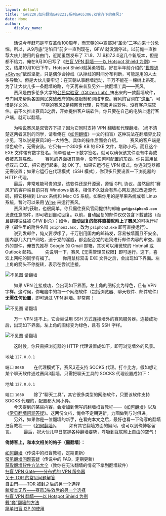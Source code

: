 ```yaml
---
layout: default
title: '&#8220;如何翻墙&#8221;系列&#65306;双管齐下的赛风3'
date: None
author:
    display_name: 
---
```


　　话说今年赶巧是辛亥革命100周年，而天朝的中宣部对“革命”二字向来十分忌惮。所以，从9月底“沦陷日”前夕一直到现在，GFW 就没消停过。以前俺一直推荐大伙儿使用的自由门，近期虽然发布了 7.1.8、7.1.9和7.2.0这几个新版本，但是都不给力。俺在9月30日写了《[扫盲 VPN 翻墙——以 Hotspot Shield 为例](https://program-think.blogspot.com/2011/09/gfw-vpn-hotspot-shield.html)》一文，结果10月10日下午，Hotspot Shield就英勇牺牲。好在半年前介绍的“[世界通+Skype](https://program-think.blogspot.com/2011/05/through-gfw-with-skype.html)”依然坚挺，只是偶尔会掉线（从掉线的时间分布判断，可能是用的人太多导致）。但是大伙儿要牢记：在天朝从事翻墙运动，千万不能在一棵树上吊死。为了让大伙儿多一条翻墙的路，今天再来普及另外一款翻墙工具——赛风。  
　　赛风是由多伦多大学的[公民实验室（Citizen Lab）](http://citizenlab.org/)搞出来的一款翻墙软件，专门用来帮助各国网民突破政府的网络限制和网络审查。赛风的官网在“[这里](http://psiphon.ca/)”，可惜是洋文的。 　　早期的赛风2是纯网页代理，只有服务端软件，没有客户端软件。前不久推出赛风3之后，开始提供客户端软件。你只要在自己的电脑上运行客户端，就可以翻墙。  
  
　　为啥说赛风是双管齐下捏？因为它同时支持 VPN 翻墙和代理翻墙。（尚不清楚这两者区别的同学，请看俺在《[如何翻墙](https://program-think.blogspot.com/2009/05/how-to-break-through-gfw.html)》一文的扫盲）这种玩法在翻墙界比较少见，可以说是赛风3的一大特色。具体的操作后面会介绍。 　　赛风的客户端是绿色软件，无需安装。它只有一个300多 KB 的 EXE 文件，堪称小巧。而且这个 EXE 文件带有数字签名。简单验证一下数字签名，就可以确保该文件没有中毒或者被恶意篡改。 　　赛风的界面极其简单，没有任何可配置的东西。你只需用鼠标双击 EXE，把它运行起来，就 OK 了。如果它运行在 VPN 模式，你连浏览器都无需设置；如果它运行在代理模式（SSH 模式），你顶多只要设置一下浏览器的 HTTP 代理。  
　　最后，非常难能可贵的是，该软件还是开源滴，遵循 GPL 协议。虽然目前“赛风3”的客户端目前只有 Windows 版本，相信不久就会有热心网友通过改造源代码，把它移植到 Linux 系统和 Mac OS 系统。如果你用的是苹果系统或者 Linux 系统，暂时可以采用 [Wine](http://www.winehq.org/) 来运行赛风。  
　　赛风3的获取，也很简单。你只需往赛风官网提供的邮箱 **`get@psiphon3.com`** 发送任意邮件，即可收到自动回复。以前，自动回复的邮件仅仅包含下载链接（而且链接往往被 GFW 封杀）；如今，**自动回复的邮件直接就附上了赛风**的可执行程序（邮件里的附件名叫 `psiphon3.asc`，改为 `psiphon3.exe` 即可直接运行）。 　　说到发邮件，俺又要啰嗦了。千万别用国内的邮箱发，容易被墙而且不安全。国内那几大门户网站，迫于党的淫威，都会配合党的走狗进行邮件内容的审查。国外的邮件，俺首先推荐 Google 的 Gmail 邮箱，其次可以用微软的 Hotmail 或 Outlook 邮箱。 　　先说明一下，赛风【无需管理员权限】即可运行。这下，喜欢上网吧的同学有福了。 　　你用鼠标双击 EXE 文件之后，会出现如下界面。左上角的箭头不停旋转，表示在尝试连接。

![不见图 请翻墙](https://lh3.googleusercontent.com/r_Rt2wpOm5GqXKJzRQnVGlhwHpqx0RvSGTTt1QRC0vNNpZYo5XzBxkNHr0jAmkUPdjFWNuveo23R5wk4n4hn9Ckd1GB8J2sboIKJ3M7oRVs_Oe4ROt6t09ZjCvKorsuKlmQ)

  
  
　　如果 VPN 连接成功，会出现如下界面。左上角的图标变为绿色，且有 VPN 字样。这时候，你电脑中的每一个网络软件（包括浏览器、聊天软件、邮件软件）**无需任何设置**，即可通过 VPN 翻墙。非常爽！  

![不见图 请翻墙](https://lh4.googleusercontent.com/PHj9r-uhPmVuN-b-BxFknhWeSCERoVdi-MfbUab2F0-59Tbh3dturUtH2rgadXXVuHm7QSpwdrqxm1rcIy9Zwgy5_ecZP5grSAPaASlLSadXhhk6Hf408ndHbi7XQ81QktA)

  
　　万一 VPN 连不上，它会尝试用 SSH 方式连接墙外的赛风服务器。连接成功后，出现如下界面。左上角的图标变为绿色，且有 SSH 字样。

![不见图 请翻墙](https://lh4.googleusercontent.com/2mgqIJmb7MiYvNxKq15qca6EM0gtpIR3WaOca9xi0YtaHvQxQNpOMpA8h0R6sh4tFOppCyEtRqcVjlQoDHep6sWi0HqU8GLHLGSOl8wk3jSWNP_kxYRUH_f06TqPuRLutPY)

　　这时候，你只需把浏览器的 HTTP 代理设置成如下，即可浏览墙外的风景。

地址 `127.0.0.1`

  
端口 `8080` 　　在代理模式下，赛风3还支持 SOCKS 代理。打个比方，假如想让某个聊天软件通过赛风3翻墙，只需把聊天工具的 SOCKS 代理设置成如下：

地址 `127.0.0.1`

  
端口 `1080` 　　除了“聊天工具”，其它很多类型的网络软件，只要该软件支持 SOCKS 代理的，配置都大同小异。  
　　今天提到的某些内容，会增加到俺写的翻墙扫盲教程——《[如何翻墙](https://program-think.blogspot.com/2009/05/how-to-break-through-gfw.html)》以及《[常见翻墙问题答疑](https://program-think.blogspot.com/2011/09/gfw-faq.html)》。这两份文档，俺会不定期更新，力图做到与时俱进。  
　　另外，如果你是一位翻墙的新手，在看完本文之后，最好也看一下俺写的翻墙扫盲教程——《[如何翻墙](https://program-think.blogspot.com/2009/05/how-to-break-through-gfw.html)》。 　　如有其它翻墙方面的疑问，也可以到俺博客留言。 　　最后，祝大伙儿早日掌握各种翻墙姿势，呼吸到互联网上自由的空气！

**俺博客上，和本文相关的帖子（需翻墙）：**

  
[如何翻墙](https://program-think.blogspot.com/2009/05/how-to-break-through-gfw.html)（传说中的扫盲教程，定期更新）  
[常见翻墙问题答疑](https://program-think.blogspot.com/2011/09/gfw-faq.html)（传说中的 FAQ，定期更新）  
[获取翻墙软件方法大全](https://program-think.blogspot.com/2011/03/how-to-get-gfw-tools.html)（教你在无法翻墙的情况下拿到翻墙软件）  
[扫盲 VPN Gate——分布式的 VPN 服务器](https://program-think.blogspot.com/2013/04/gfw-vpngate.html)  
[关于 TOR 的常见问题解答](https://program-think.blogspot.com/2013/11/tor-faq.html)  
[自由門——TOR 被封之后的另一个选择](https://program-think.blogspot.com/2010/03/choose-free-gate.html)  
[新版本无界——赛风3失效后的另一个选择](https://program-think.blogspot.com/2011/12/gfw-wujie.html)  
[扫盲 VPN 翻墙——以 Hotspot Shield 为例](https://program-think.blogspot.com/2011/09/gfw-vpn-hotspot-shield.html)  
[戴“套”翻墻的方法](https://program-think.blogspot.com/2009/09/break-through-gfw-with-tor.html)  
[简单扫盲 I2P 的使用](https://program-think.blogspot.com/2012/06/gfw-i2p.html)

